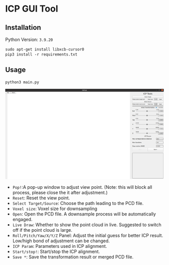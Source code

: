 # ICP GUI Tool
## Installation
Python Version: `3.9.20`
```
sudo apt-get install libxcb-cursor0
pip3 install -r requirements.txt
```
## Usage
```
python3 main.py
```
![Screenshot](./screenshot.png "GUI Interface")
- `Pop!`:A pop-up window to adjust view point. (Note: this will block all process, please close the it after adjustment.)
- `Reset`: Reset the view point.
- `Select Target/Source`: Choose the path leading to the PCD file.
- `Voxel size`: Voxel size for downsampling
- `Open`: Open the PCD file. A downsample process will be automatically engaged. 
- `Live Draw`: Whether to show the point cloud in live. Suggested to switch off if the point cloud is large.
- `Roll/Pitch/Yaw/X/Y/Z` Panel: Adjust the initial guess for better ICP result. Low/high bond of adjustment can be changed.
- `ICP Param`: Parameters used in ICP alignment.
- `Start/stop!`: Start/stop the ICP alignment.
- `Save *`: Save the transformation result or merged PCD file.
